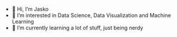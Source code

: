- 👋 Hi, I’m Jasko
- 👀 I’m interested in Data Science, Data Visualization and Machine Learning
- 🌱 I’m currently learning a lot of stuff, just being nerdy


<!---
EzicJ/EzicJ is a ✨ special ✨ repository because its `README.md` (this file) appears on your GitHub profile.
You can click the Preview link to take a look at your changes.
--->
